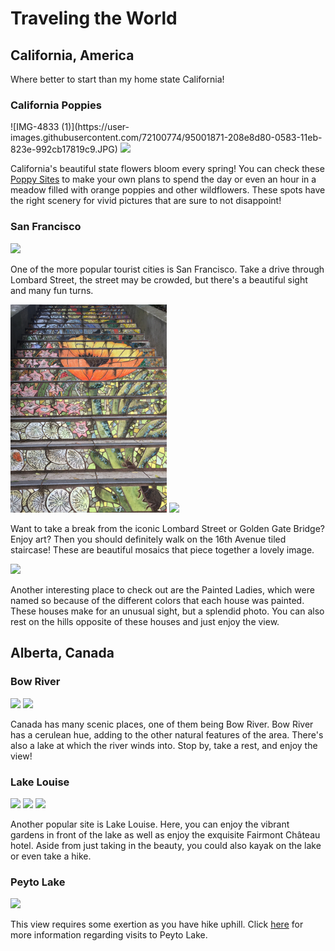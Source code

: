 <html>
  <head>
    <!--Links for Fonts -->
    <link
      href="https://fonts.googleapis.com/css2?family=Comfortaa:wght@400;500&display=swap"
      rel="stylesheet"
    />
    <link
      href="https://fonts.googleapis.com/css2?family=PT+Sans&display=swap"
      rel="stylesheet"
    />
  </head>
  <body>
        <h1>Traveling the World</h1>
        <h2>California, America</h2>
        <p> Where better to start than my home state California!</p>
      <h3>California Poppies</h3>
        ![IMG-4833 (1)](https://user-images.githubusercontent.com/72100774/95001871-208e8d80-0583-11eb-823e-992cb17819c9.JPG)
      <img
           src="https://cdn.glitch.com/6530bb02-c426-43ef-bcde-ea4b8b02e45f%2FIMG-4282%20(1).jpg?v=1601699842164"
           ,
           width="250"
           />
        <p>
          California's beautiful state flowers bloom every spring! You can check these
          <a
            href="https://www.tripping.com/guides/places-to-see-california-super-blooms"
            >Poppy Sites</a
          > to make your own plans to spend the day or even an hour in a meadow filled with orange poppies and other wildflowers. These spots have the right scenery for vivid pictures that are sure to not disappoint!
        </p>
    <h3>San Francisco</h3>
        <img
          src="https://cdn.glitch.com/6530bb02-c426-43ef-bcde-ea4b8b02e45f%2FIMG-4550.JPG?v=1601699728342"
          ,
          width="250"
        />
        <p>
          One of the more popular tourist cities is San Francisco. Take a drive through Lombard Street, the street may be crowded, but there's a beautiful sight and many fun turns.        </p>
        <img
          src="IMG-4568 (1).JPG"
          ,
          width="250"
        />
    <img
         src="https://cdn.glitch.com/6530bb02-c426-43ef-bcde-ea4b8b02e45f%2FIMG-4569.JPG?v=1601699765343"
         ,
         width="250"
         />
        <p>
          Want to take a break from the iconic Lombard Street or Golden Gate Bridge? Enjoy art? Then you should definitely walk on the 16th Avenue tiled staircase! These are beautiful mosaics that piece together a lovely image.          
        </p>
    <img
         src="https://cdn.glitch.com/6530bb02-c426-43ef-bcde-ea4b8b02e45f%2FIMG-4571.jpg?v=1601699798487"
         ,
         width="250"
         />
    <p>Another interesting place to check out are the Painted Ladies, which were named so because of the different colors that each house was painted. These houses make for an unusual sight, but a splendid photo. You can also rest on the hills opposite of these houses and just enjoy the view. </p>
    <h2> Alberta, Canada </h2>
    <h3>Bow River</h3>
    <img
         src="https://cdn.glitch.com/6530bb02-c426-43ef-bcde-ea4b8b02e45f%2FIMG-4760%20(1).JPG?v=1601748742348"
         ,
         width="250"
         />
    <img
         src="https://cdn.glitch.com/6530bb02-c426-43ef-bcde-ea4b8b02e45f%2FIMG-4785.JPG?v=1601748645456"
         ,
         width="250"
         />
    <p>Canada has many scenic places, one of them being Bow River. Bow River has a cerulean hue, adding to the other natural features of the area. There's also a lake at which the river winds into. Stop by, take a rest, and enjoy the view!</p>
    <h3> Lake Louise</h3>
    <img
         src="https://cdn.glitch.com/6530bb02-c426-43ef-bcde-ea4b8b02e45f%2FIMG-4799.JPG?v=1601748622585"
         ,
         width="250"
         />
    <img
         src="https://cdn.glitch.com/6530bb02-c426-43ef-bcde-ea4b8b02e45f%2FIMG-4798.JPG?v=1601750596771"
         ,
         width="250"
         />
    <img
         src="https://cdn.glitch.com/6530bb02-c426-43ef-bcde-ea4b8b02e45f%2FIMG-4833%20(1).JPG?v=1601751451038"
         ,
         width="250"
         />
    <p> Another popular site is Lake Louise. Here, you can enjoy the vibrant gardens in front of the lake as well as enjoy the exquisite Fairmont Château hotel. Aside from just taking in the beauty, you could also kayak on the lake or even take a hike.</p>
    <h3>Peyto Lake</h3>
    <img
         src="https://cdn.glitch.com/6530bb02-c426-43ef-bcde-ea4b8b02e45f%2FIMG-4827.JPG?v=1601748723319"
         ,
         width= "250"
         />
    <p>This view requires some exertion as you have hike uphill. Click <a href="https://www.todocanada.ca/city/banff/listing/peyto-lake-banff-national-park/#:~:text=Peyto%20lake%20is%20located%20on,paved%20path%20to%20the%20lookout.">here</a> for more information regarding visits to Peyto Lake.</p>
    <h1>
  </body>
</html>
